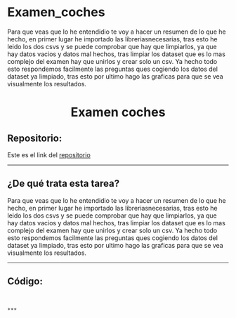 # Examen_coches






Para que veas que lo he entendidio te voy a hacer un resumen de lo que he hecho, en primer lugar he importado las libreriasnecesarias, tras esto he leido los dos csvs y se puede comprobar que hay que limpiarlos, ya que hay datos vacios y datos mal hechos, tras limpiar los dataset que es lo mas complejo del examen hay que unirlos y crear solo un csv. Ya hecho todo esto respondemos facilmente las preguntas ques cogiendo los datos del dataset ya limpiado, tras esto por ultimo hago las graficas para que se vea visualmente los resultados.






















<h1 align="center">	Examen coches</h1>

<h2>Repositorio:</h2>

Este es el link del [repositorio](https://github.com/Barroso03/examencoches.git)
***
<h2>¿De qué trata esta tarea?</h2>

Para que veas que lo he entendidio te voy a hacer un resumen de lo que he hecho, en primer lugar he importado las libreriasnecesarias, tras esto he leido los dos csvs y se puede comprobar que hay que limpiarlos, ya que hay datos vacios y datos mal hechos, tras limpiar los dataset que es lo mas complejo del examen hay que unirlos y crear solo un csv. Ya hecho todo esto respondemos facilmente las preguntas ques cogiendo los datos del dataset ya limpiado, tras esto por ultimo hago las graficas para que se vea visualmente los resultados.

***




## Código:<a name="id1"></a>



```


***

